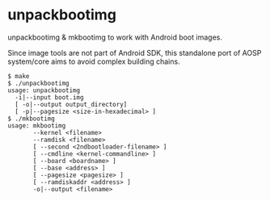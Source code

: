 unpackbootimg
=============

unpackbootimg & mkbootimg to work with Android boot images.

Since image tools are not part of Android SDK, this standalone port of AOSP system/core aims to avoid complex building chains.

```
$ make
$ ./unpackbootimg
usage: unpackbootimg
  -i|--input boot.img
  [ -o|--output output_directory]
  [ -p|--pagesize <size-in-hexadecimal> ]
$ ./mkbootimg
usage: mkbootimg
       --kernel <filename>
       --ramdisk <filename>
       [ --second <2ndbootloader-filename> ]
       [ --cmdline <kernel-commandline> ]
       [ --board <boardname> ]
       [ --base <address> ]
       [ --pagesize <pagesize> ]
       [ --ramdiskaddr <address> ]
       -o|--output <filename>
```
